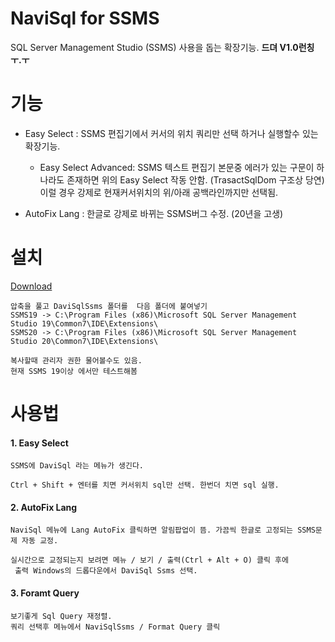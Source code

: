 # NaviSql for SSMS
SQL Server Management Studio (SSMS) 사용을 돕는 확장기능. **드뎌 V1.0런칭 ㅜ.ㅜ**


# 기능
- Easy Select : SSMS 편집기에서 커서의 위치 쿼리만 선택 하거나 실행할수 있는 확장기능.                  
                    
    - Easy Select Advanced: SSMS 텍스트 편집기 본문중 에러가 있는 구문이 하나라도 존재하면 위의 Easy Select 작동 안함.
                    (TrasactSqlDom 구조상 당연)
                    이럴 경우 강제로 현재커서위치의 위/아래 공백라인까지만 선택됨.
                    
- AutoFix Lang : 한글로 강제로 바뀌는 SSMS버그 수정. (20년을 고생)

# 설치
[Download](https://github.com/grimhang/NaviSqlSsms/releases/download/V1.1/NaviSqlSsms_V1.1.zip)
           
    압축을 풀고 DaviSqlSsms 폴더를  다음 폴더에 붙여넣기  
    SSMS19 -> C:\Program Files (x86)\Microsoft SQL Server Management Studio 19\Common7\IDE\Extensions\  
	SSMS20 -> C:\Program Files (x86)\Microsoft SQL Server Management Studio 20\Common7\IDE\Extensions\  

    복사할때 관리자 권한 물어볼수도 있음.  
    현재 SSMS 19이상 에서만 테스트해봄


# 사용법

#### 1. Easy Select
    SSMS에 DaviSql 라는 메뉴가 생긴다.  

    Ctrl + Shift + 엔터를 치면 커서위치 sql만 선택. 한번더 치면 sql 실행.

#### 2. AutoFix Lang
    NaviSql 메뉴에 Lang AutoFix 클릭하면 알림팝업이 뜸. 가끔씩 한글로 고정되는 SSMS문제 자동 교정.  

    실시간으로 교정되는지 보려면 메뉴 / 보기 / 출력(Ctrl + Alt + O) 클릭 후에  
     출력 Windows의 드롭다운에서 DaviSql Ssms 선택.

#### 3. Foramt Query
    보기좋게 Sql Query 재정렬.   
    쿼리 선택후 메뉴에서 NaviSqlSsms / Format Query 클릭

    

